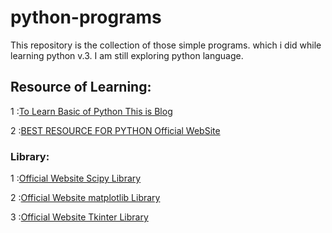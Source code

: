 # python-programs

This repository is the collection of those simple programs. which i did while learning python v.3.
I am still exploring python language.

##  Resource of Learning:
1 :[To Learn Basic of Python This is Blog](https://data-flair.training/blogs/python-data-structures-tutorial/)

2 :[BEST RESOURCE FOR PYTHON Official WebSite](https://www.python.org/)

### Library:
1 :[Official Website Scipy Library ](https://www.scipy.org/) 

2 :[Official Website matplotlib Library ](https://matplotlib.org/)

3 :[Official Website Tkinter Library ](https://wiki.python.org/moin/TkInter)

